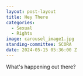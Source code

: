 ```yaml
---
layout: post-layout
title: Hey There
categories:
  - Sexual
  - Rights
image: carousel_image1.jpg
standing-committee: SCORA
date: 2024-05-15 05:36:00 Z
---
```


What's happening out there?
